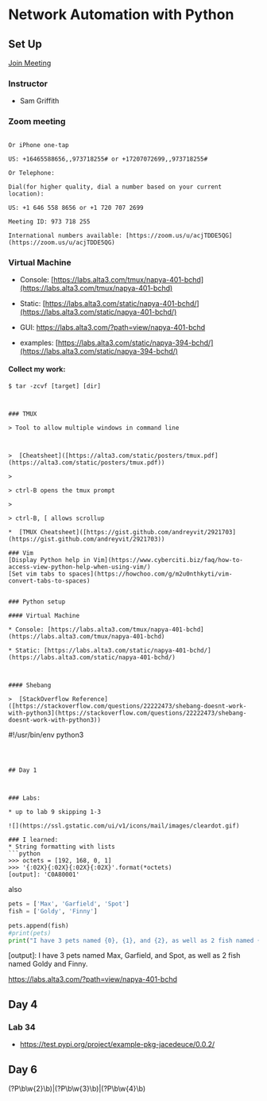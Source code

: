 # Network Automation with Python

  

## Set Up

  [Join Meeting](https://zoom.us/w/973718255?tk=Sq2CJeufiHroOrJ7uwJO2wS1ZCQureZI7zkCsn_a-Z8.DQEAAAAAOgnC7xZSZGNZZjYzUFR5V0QxNE5hbnhqcmhnAA)

### Instructor

* Sam Griffith

  

### Zoom meeting

```

Or iPhone one-tap

US: +16465588656,,973718255# or +17207072699,,973718255#

Or Telephone:

Dial(for higher quality, dial a number based on your current location):

US: +1 646 558 8656 or +1 720 707 2699

Meeting ID: 973 718 255

International numbers available: [https://zoom.us/u/acjTDDE5QG](https://zoom.us/u/acjTDDE5QG)

```

  

### Virtual Machine

* Console: [https://labs.alta3.com/tmux/napya-401-bchd](https://labs.alta3.com/tmux/napya-401-bchd)

* Static: [https://labs.alta3.com/static/napya-401-bchd/](https://labs.alta3.com/static/napya-401-bchd/)

* GUI: https://labs.alta3.com/?path=view/napya-401-bchd

* examples: [https://labs.alta3.com/static/napya-394-bchd/](https://labs.alta3.com/static/napya-394-bchd/)
#### Collect my work:
```console
$ tar -zcvf [target] [dir]

  

### TMUX

> Tool to allow multiple windows in command line

  

>  [Cheatsheet]([https://alta3.com/static/posters/tmux.pdf](https://alta3.com/static/posters/tmux.pdf))

>

> ctrl-B opens the tmux prompt

>

> ctrl-B, [ allows scrollup

*  [TMUX Cheatsheet]([https://gist.github.com/andreyvit/2921703](https://gist.github.com/andreyvit/2921703))

### Vim
[Display Python help in Vim](https://www.cyberciti.biz/faq/how-to-access-view-python-help-when-using-vim/)
[Set vim tabs to spaces](https://howchoo.com/g/m2u0nthkyti/vim-convert-tabs-to-spaces)
  

### Python setup

#### Virtual Machine

* Console: [https://labs.alta3.com/tmux/napya-401-bchd](https://labs.alta3.com/tmux/napya-401-bchd)

* Static: [https://labs.alta3.com/static/napya-401-bchd/](https://labs.alta3.com/static/napya-401-bchd/)

  

#### Shebang

>  [StackOverflow Reference]([https://stackoverflow.com/questions/22222473/shebang-doesnt-work-with-python3](https://stackoverflow.com/questions/22222473/shebang-doesnt-work-with-python3))

```

#!/usr/bin/env python3

```

  

## Day 1

  

### Labs:

* up to lab 9 skipping 1-3

![](https://ssl.gstatic.com/ui/v1/icons/mail/images/cleardot.gif)

### I learned:
* String formatting with lists
```python
>>> octets = [192, 168, 0, 1]
>>> '{:02X}{:02X}{:02X}{:02X}'.format(*octets)
[output]: 'C0A80001'
```
also
```python
pets = ['Max', 'Garfield', 'Spot']
fish = ['Goldy', 'Finny']

pets.append(fish)
#print(pets)
print("I have 3 pets named {0}, {1}, and {2}, as well as 2 fish named {3[0]} and {3[1]}.").format(*pets) 
```
[output]: I have 3 pets named Max, Garfield, and Spot, as well as 2 fish named Goldy and Finny.


https://labs.alta3.com/?path=view/napya-401-bchd

## Day 4
### Lab 34
* https://test.pypi.org/project/example-pkg-jacedeuce/0.0.2/

## Day 6
(?P<two>\b\w{2}\b)|(?P<three>\b\w{3}\b)|(?P<four>\b\w{4}\b)
<!--stackedit_data:
eyJoaXN0b3J5IjpbLTkwMTQ0MTE1MSwtMTI2MDE4NzA2MCwtMT
I0ODI1NTIsMTcyMjI1NDU3OCw0Nzc0OTAwOTcsLTc2MTc2NDgw
MCwtMTI4NDcxMTA5MCwtNDI5OTgwNTYxLC0xMTc2Mzc5ODI0LD
E5MTA2OTk3NDRdfQ==
-->